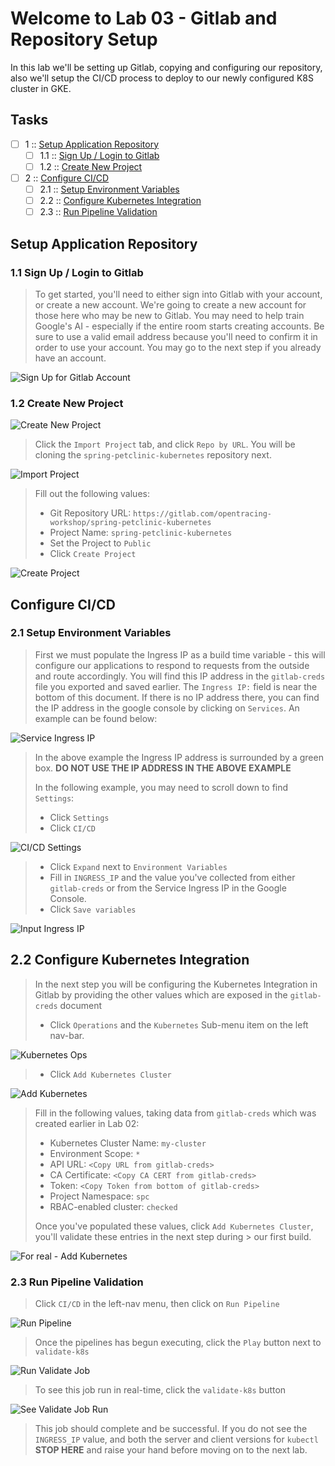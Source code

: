 Welcome to Lab 03 - Gitlab and Repository Setup
===

In this lab we'll be setting up Gitlab, copying and configuring our repository, also we'll setup the CI/CD process to deploy to our newly configured K8S cluster in GKE.

## Tasks

- [ ] 1 :: [Setup Application Repository](https://gitlab.com/opentracing-workshop/lab-notes/tree/master/lab-03#setup-application-repository)
  - [ ] 1.1 :: [Sign Up / Login to Gitlab](https://gitlab.com/opentracing-workshop/lab-notes/tree/master/lab-03#11-sign-up-login-to-gitlab)
  - [ ] 1.2 :: [Create New Project](https://gitlab.com/opentracing-workshop/lab-notes/tree/master/lab-03#12-create-new-project)
- [ ] 2 :: [Configure CI/CD](https://gitlab.com/opentracing-workshop/lab-notes/tree/master/lab-03#configure-cicd)
  - [ ] 2.1 :: [Setup Environment Variables](https://gitlab.com/opentracing-workshop/lab-notes/tree/master/lab-03#21-setup-environment-variables)
  - [ ] 2.2 :: [Configure Kubernetes Integration](https://gitlab.com/opentracing-workshop/lab-notes/tree/master/lab-03#22-configure-kubernetes-integration)
  - [ ] 2.3 :: [Run Pipeline Validation](https://gitlab.com/opentracing-workshop/lab-notes/tree/master/lab-03#23-run-pipeline-validation)

Setup Application Repository
---

### 1.1 Sign Up / Login to Gitlab

> To get started, you'll need to either sign into Gitlab with your account, or create a new account. We're going to create a new account for those here who may be new to Gitlab. You may need to help train Google's AI - especially if the entire room starts creating accounts. Be sure to use a valid email address because you'll need to confirm it in order to use your account. You may go to the next step if you already have an account.

![Sign Up for Gitlab Account](lab-03/images/img01.png)

### 1.2 Create New Project

![Create New Project](lab-03/images/img02.png)

> Click the `Import Project` tab, and click `Repo by URL`. You will be cloning the `spring-petclinic-kubernetes` repository next.

![Import Project](lab-03/images/img03.png)

> Fill out the following values:
>
> * Git Repository URL: `https://gitlab.com/opentracing-workshop/spring-petclinic-kubernetes`
> * Project Name: `spring-petclinic-kubernetes`
> * Set the Project to `Public`
> * Click `Create Project`

![Create Project](lab-03/images/img04.png)

Configure CI/CD
---

### 2.1 Setup Environment Variables

> First we must populate the Ingress IP as a build time variable - this will configure our applications to respond to requests from the outside and route accordingly. You will find this IP address in the `gitlab-creds` file you exported and saved earlier. The `Ingress IP:` field is near the bottom of this document. If there is no IP address there, you can find the IP address in the google console by clicking on `Services`. An example can be found below:

![Service Ingress IP](lab-03/images/img05a.png)

> In the above example the Ingress IP address is surrounded by a green box. **DO NOT USE THE IP ADDRESS IN THE ABOVE EXAMPLE**
> 
> In the following example, you may need to scroll down to find `Settings`:
> 
> * Click `Settings`
> * Click `CI/CD`

![CI/CD Settings](lab-03/images/img05b.png)

> * Click `Expand` next to `Environment Variables`
> * Fill in `INGRESS_IP` and the value you've collected from either `gitlab-creds` or from the Service Ingress IP in the Google Console.
> * Click `Save variables`

![Input Ingress IP](lab-03/images/img05c.png)

## 2.2 Configure Kubernetes Integration

> In the next step you will be configuring the Kubernetes Integration in Gitlab by providing the other values which are exposed in the `gitlab-creds` document
> 
> * Click `Operations` and the `Kubernetes` Sub-menu item on the left nav-bar.

![Kubernetes Ops](lab-03/images/img06a.png)

> * Click `Add Kubernetes Cluster`

![Add Kubernetes](lab-03/images/img06b.png)

> Fill in the following values, taking data from `gitlab-creds` which was created earlier in Lab 02:
> 
> * Kubernetes Cluster Name: `my-cluster`
> * Environment Scope: `*`
> * API URL: `<Copy URL from gitlab-creds>`
> * CA Certificate: `<Copy CA CERT from gitlab-creds>`
> * Token: `<Copy Token from bottom of gitlab-creds>`
> * Project Namespace: `spc`
> * RBAC-enabled cluster: `checked`
> 
> Once you've populated these values, click `Add Kubernetes Cluster`, you'll validate these entries in the next step during > our first build.

![For real - Add Kubernetes](lab-03/images/img06c.png)

### 2.3 Run Pipeline Validation

> Click `CI/CD` in the left-nav menu, then click on `Run Pipeline`

![Run Pipeline](lab-03/images/img07a.png)

> Once the pipelines has begun executing, click the `Play` button next to `validate-k8s`

![Run Validate Job](lab-03/images/img07b.png)

> To see this job run in real-time, click the `validate-k8s` button

![See Validate Job Run](lab-03/images/img07c.png)

> This job should complete and be successful. If you do not see the `INGRESS_IP` value, and both the server and client versions for `kubectl` **STOP HERE** and raise your hand before moving on to the next lab.